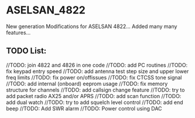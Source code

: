 # ASELSAN_4822
New generation Modifications for ASELSAN 4822... Added many many features...





TODO List:
----------
//TODO: join 4822 and 4826 in one code
//TODO: add PC routines
//TODO: fix keypad entry speed
//TODO: add antenna test step size and upper lower freq limits
//TODO: fix power on/offissues
//TODO: fix CTCSS tone signal
//TODO: add internal (onboard) eeprom usage
//TODO: fix memory structure for channels
//TODO: add callsign change feature
//TODO: try to add packet radio AX25 and/or APRS
//TODO: add scan function
//TODO: add dual watch
//TODO: try to add squelch level control
//TODO: add end beep
//TODO: Add SWR alarm
//TODO: Power control using DAC
  

